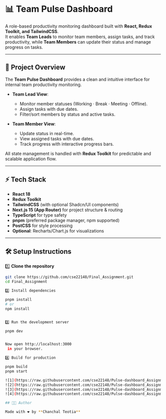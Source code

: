 # 📊 Team Pulse Dashboard

A role-based productivity monitoring dashboard built with **React, Redux Toolkit, and TailwindCSS**.  
It enables **Team Leads** to monitor team members, assign tasks, and track productivity, while **Team Members** can update their status and manage progress on tasks.  

---

## 🚀 Project Overview
The **Team Pulse Dashboard** provides a clean and intuitive interface for internal team productivity monitoring.  

- **Team Lead View**:  
  - Monitor member statuses (Working · Break · Meeting · Offline).  
  - Assign tasks with due dates.  
  - Filter/sort members by status and active tasks.  

- **Team Member View**:  
  - Update status in real-time.  
  - View assigned tasks with due dates.  
  - Track progress with interactive progress bars.  

All state management is handled with **Redux Toolkit** for predictable and scalable application flow.  

---

## ⚡ Tech Stack
- **React 18**  
- **Redux Toolkit**  
- **TailwindCSS** (with optional Shadcn/UI components)  
- **Next.js 15 (App Router)** for project structure & routing  
- **TypeScript** for type safety  
- **pnpm** (preferred package manager, npm supported)  
- **PostCSS** for style processing  
- **Optional**: Recharts/Chart.js for visualizations  

---

## 🛠️ Setup Instructions

1️⃣ **Clone the repository**
```bash
git clone https://github.com/cse22148/Final_Assignment.git
cd Final_Assignment

2️⃣ Install dependencies

pnpm install
# or
npm install


3️⃣ Run the development server

pnpm dev


Now open http://localhost:3000
 in your browser.

4️⃣ Build for production

pnpm build
pnpm start

![1](https://raw.githubusercontent.com/cse22148/Pulse-dashboard_Assignment/main/screenshot/1.png)
![2](https://raw.githubusercontent.com/cse22148/Pulse-dashboard_Assignment/main/screenshot/2.png)
![3](https://raw.githubusercontent.com/cse22148/Pulse-dashboard_Assignment/main/screenshot/3.png)
![4](https://raw.githubusercontent.com/cse22148/Pulse-dashboard_Assignment/main/screenshot/4.png)

## 👨‍💻 Author

Made with ❤️ by **Chanchal Teotia**

